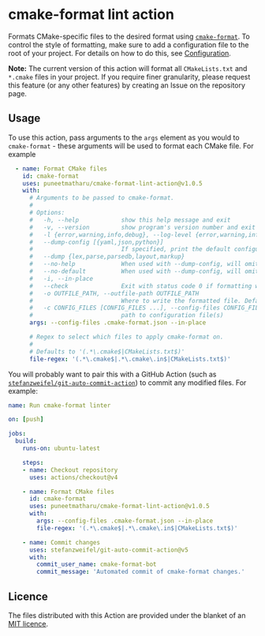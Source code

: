 # cmake-format lint action

Formats CMake-specific files to the desired format using [`cmake-format`](https://github.com/cheshirekow/cmake_format). To control the style of formatting, make sure to add a configuration file to the root of your project. For details on how to do this, see [Configuration](https://cmake-format.readthedocs.io/en/latest/configuration.html#configuration).

**Note:** The current version of this action will format all `CMakeLists.txt` and `*.cmake` files in your project. If you require finer granularity, please request this feature (or any other features) by creating an Issue on the repository page.

## Usage

To use this action, pass arguments to the `args` element as you would to `cmake-format` - these arguments will be used to format each CMake file. For example

```yaml
  - name: Format CMake files
    id: cmake-format
    uses: puneetmatharu/cmake-format-lint-action@v1.0.5
    with:
      # Arguments to be passed to cmake-format.
      #
      # Options:
      #   -h, --help            show this help message and exit
      #   -v, --version         show program's version number and exit
      #   -l {error,warning,info,debug}, --log-level {error,warning,info,debug}
      #   --dump-config [{yaml,json,python}]
      #                         If specified, print the default configuration to stdout and exit
      #   --dump {lex,parse,parsedb,layout,markup}
      #   --no-help             When used with --dump-config, will omit helptext comments in the output
      #   --no-default          When used with --dump-config, will omit any unmodified configuration value.
      #   -i, --in-place
      #   --check               Exit with status code 0 if formatting would not change file contents, or status code 1 if it would
      #   -o OUTFILE_PATH, --outfile-path OUTFILE_PATH
      #                         Where to write the formatted file. Default is stdout.
      #   -c CONFIG_FILES [CONFIG_FILES ...], --config-files CONFIG_FILES [CONFIG_FILES ...]
      #                         path to configuration file(s)
      args: --config-files .cmake-format.json --in-place

      # Regex to select which files to apply cmake-format on.
      #
      # Defaults to '(.*\.cmake$|CMakeLists.txt$)'
      file-regex: '(.*\.cmake$|.*\.cmake\.in$|CMakeLists.txt$)'
```

You will probably want to pair this with a GitHub Action (such as
[`stefanzweifel/git-auto-commit-action`](https://github.com/stefanzweifel/git-auto-commit-action))
to commit any modified files. For example:

```yaml
name: Run cmake-format linter

on: [push]

jobs:
  build:
    runs-on: ubuntu-latest

    steps:
    - name: Checkout repository
      uses: actions/checkout@v4

    - name: Format CMake files
      id: cmake-format
      uses: puneetmatharu/cmake-format-lint-action@v1.0.5
      with:
        args: --config-files .cmake-format.json --in-place
        file-regex: '(.*\.cmake$|.*\.cmake\.in$|CMakeLists.txt$)'

    - name: Commit changes
      uses: stefanzweifel/git-auto-commit-action@v5
      with:
        commit_user_name: cmake-format-bot
        commit_message: 'Automated commit of cmake-format changes.'
```

## Licence

The files distributed with this Action are provided under the blanket of an [MIT licence](LICENCE).
